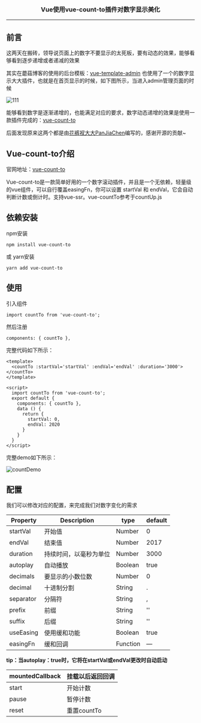 ### <center>Vue使用vue-count-to插件对数字显示美化
***
## 前言

这两天在搬砖，领导说页面上的数字不要显示的太死板，要有动态的效果，能够看够看到逐步递增或者递减的效果

其实在蘑菇博客的使用的后台模板：[vue-template-admin](https://github.com/PanJiaChen/vue-admin-template) 也使用了一个的数字显示大大插件，也就是在首页显示的时候，如下图所示，当进入admin管理页面的时候

![111](https://cdn.losey.top/blog/111.gif)

能够看到数字是逐渐递增的，也能满足对应的要求，数字动态递增的效果是使用一款插件完成的：[vue-count-to](https://github.com/PanJiaChen/vue-countTo)

后面发现原来这两个都是由[花裤衩大大PanJiaChen](https://github.com/PanJiaChen)编写的，感谢开源的贡献~

## Vue-count-to介绍

官网地址：[vue-count-to](https://github.com/PanJiaChen/vue-countTo)

Vue-count-to是一款简单好用的一个数字滚动插件，并且是一个无依赖，轻量级的vue组件，可以自行覆盖easingFn，你可以设置 startVal 和 endVal，它会自动判断计数或倒计时。支持vue-ssr。vue-countTo参考于countUp.js

## 依赖安装

npm安装

```
npm install vue-count-to
```

或 yarn安装

```
yarn add vue-count-to
```

## 使用

引入组件

```
import countTo from 'vue-count-to';
```

然后注册

```
components: { countTo },
```

完整代码如下所示：

```
<template>
  <countTo :startVal='startVal' :endVal='endVal' :duration='3000'></countTo>
</template>

<script>
  import countTo from 'vue-count-to';
  export default {
    components: { countTo },
    data () {
      return {
        startVal: 0,
        endVal: 2020
      }
    }
  }
</script>
```

完整demo如下所示：

![countDemo](https://cdn.losey.top/blog/countDemo.gif)

## 配置

我们可以修改对应的配置，来完成我们对数字变化的需求

| Property  | Description            | type     | default |
| --------- | ---------------------- | -------- | ------- |
| startVal  | 开始值                 | Number   | 0       |
| endVal    | 结束值                 | Number   | 2017    |
| duration  | 持续时间，以毫秒为单位 | Number   | 3000    |
| autoplay  | 自动播放               | Boolean  | true    |
| decimals  | 要显示的小数位数       | Number   | 0       |
| decimal   | 十进制分割             | String   | .       |
| separator | 分隔符                 | String   | ,       |
| prefix    | 前缀                   | String   | ''      |
| suffix    | 后缀                   | String   | ''      |
| useEasing | 使用缓和功能           | Boolean  | true    |
| easingFn  | 缓和回调               | Function | —       |

**tip：当autoplay：true时，它将在startVal或endVal更改时自动启动**

| mountedCallback | 挂载以后返回回调 |
| --------------- | ---------------- |
| start           | 开始计数         |
| pause           | 暂停计数         |
| reset           | 重置countTo      |